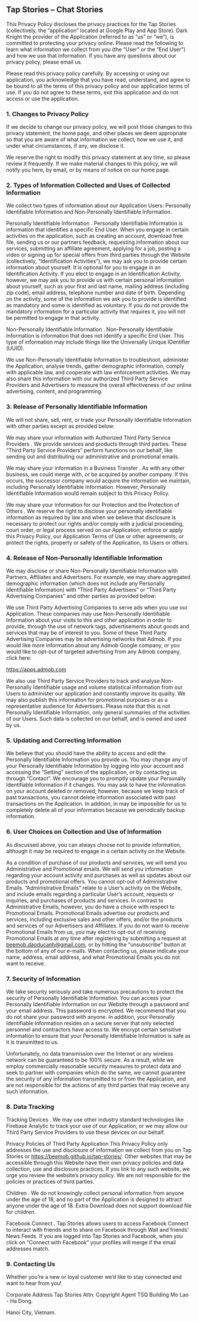## Tap Stories – Chat Stories

This Privacy Policy discloses the privacy practices for the Tap Stories (collectively, the “application” located at Google Play and App Store). Dark Knight the provider of the Application (referred to as “us” or “we”), is committed to protecting your privacy online. Please read the following to learn what information we collect from you (the “User” or the “End User”) and how we use that information. If you have any questions about our privacy policy, please email us.

Please read this privacy policy carefully. By accessing or using our application, you acknowledge that you have read, understand, and agree to be bound to all the terms of this privacy policy and our application terms of use. If you do not agree to these terms, exit this application and do not access or use the application.

### 1. Changes to Privacy Policy

If we decide to change our privacy policy, we will post those changes to this privacy statement, the home page, and other places we deem appropriate so that you are aware of what information we collect, how we use it, and under what circumstances, if any, we disclose it.

We reserve the right to modify this privacy statement at any time, so please review it frequently. If we make material changes to this policy, we will notify you here, by email, or by means of notice on our home page.

### 2. Types of Information Collected and Uses of Collected Information
We collect two types of information about our Application Users: Personally Identifiable Information and Non-Personally Identifiable Information.

Personally Identifiable Information . Personally Identifiable Information is information that identifies a specific End User. When you engage in certain activities on the application, such as creating an account, download free file, sending us or our partners feedback, requesting information about our services, submitting an affiliate agreement, applying for a job, posting a video or signing up for special offers from third parties through the Website (collectively, “Identification Activities”), we may ask you to provide certain information about yourself. It is optional for you to engage in an Identification Activity. If you elect to engage in an Identification Activity, however, we may ask you to provide us with certain personal information about yourself, such as your first and last name, mailing address (including zip code), email address, telephone number and date of birth. Depending on the activity, some of the information we ask you to provide is identified as mandatory and some is identified as voluntary. If you do not provide the mandatory information for a particular activity that requires it, you will not be permitted to engage in that activity.

Non-Personally Identifiable Information . Non-Personally Identifiable Information is information that does not identify a specific End User. This type of information may include things like the Universally Unique IDentifier (UUID).

We use Non-Personally Identifiable Information to troubleshoot, administer the Application, analyse trends, gather demographic information, comply with applicable law, and cooperate with law enforcement activities. We may also share this information with our authorized Third Party Service Providers and Advertisers to measure the overall effectiveness of our online advertising, content, and programming.

### 3. Release of Personally Identifiable Information
We will not share, sell, rent, or trade your Personally Identifiable Information with other parties except as provided below:

We may share your information with Authorized Third Party Service Providers . We provide services and products through third parties. These “Third Party Service Providers” perform functions on our behalf, like sending out and distributing our administrative and promotional emails.

We may share your information in a Business Transfer . As with any other business, we could merge with, or be acquired by another company. If this occurs, the successor company would acquire the information we maintain, including Personally Identifiable Information. However, Personally Identifiable Information would remain subject to this Privacy Policy.

We may share your information for our Protection and the Protection of Others . We reserve the right to disclose your personally identifiable information as required by law and when we believe that disclosure is necessary to protect our rights and/or comply with a judicial proceeding, court order, or legal process served on our Application; enforce or apply this Privacy Policy, our Application Terms of Use or other agreements; or protect the rights, property or safety of the Application, its Users or others.

### 4. Release of Non-Personally Identifiable Information
We may disclose or share Non-Personally Identifiable Information with Partners, Affiliates and Advertisers. For example, we may share aggregated demographic information (which does not include any Personally Identifiable Information) with “Third Party Advertisers” or “Third Party Advertising Companies” and other parties as provided below:

We use Third Party Advertising Companies to serve ads when you use our Application. These companies may use Non-Personally Identifiable Information about your visits to this and other application in order to provide, through the use of network tags, advertisements about goods and services that may be of interest to you. Some of these Third Party Advertising Companies may be advertising networks that Admob. If you would like more information about any Admob Google company, or you would like to opt-out of targeted advertising from any Admob company, click here:

https://apps.admob.com

We also use Third Party Service Providers to track and analyse Non-Personally Identifiable usage and volume statistical information from our Users to administer our application and constantly improve its quality. We may also publish this information for promotional purposes or as a representative audience for Advertisers. Please note that this is not Personally Identifiable Information, only general summaries of the activities of our Users. Such data is collected on our behalf, and is owned and used by us.

### 5. Updating and Correcting Information
We believe that you should have the ability to access and edit the Personally Identifiable Information you provide us. You may change any of your Personally Identifiable Information by logging into your account and accessing the “Setting” section of the application, or by contacting us through “Contact”. We encourage you to promptly update your Personally Identifiable Information if it changes. You may ask to have the information on your account deleted or removed; however, because we keep track of past transactions, you cannot delete information associated with past transactions on the Application. In addition, in may be impossible for us to completely delete all of your information because we periodically backup information.

### 6. User Choices on Collection and Use of Information
As discussed above, you can always choose not to provide information, although it may be required to engage in a certain activity on the Website.

As a condition of purchase of our products and services, we will send you Administrative and Promotional emails. We will send you information regarding your account activity and purchases as well as updates about our products and promotional offers. You cannot opt-out of Administrative Emails. “Administrative Emails” relate to a User’s activity on the Website, and include emails regarding a particular User’s account, requests or inquiries, and purchases of products and services. In contrast to Administrative Emails, however, you do have a choice with respect to Promotional Emails. Promotional Emails advertise our products and services, including exclusive sales and other offers, and/or the products and services of our Advertisers and Affiliates. If you do not want to receive Promotional Emails from us, you may elect to opt-out of receiving Promotional Emails at any time after registering by submitting a request at beemob.daoducanh@gmail.com, or by hitting the “unsubscribe” button at the bottom of any of our e-mails. When contacting us, please indicate your name, address, email address, and what Promotional Emails you do not want to receive.

### 7. Security of Information
We take security seriously and take numerous precautions to protect the security of Personally Identifiable Information. You can access your Personally Identifiable Information on our Website through a password and your email address. This password is encrypted. We recommend that you do not share your password with anyone. In addition, your Personally Identifiable Information resides on a secure server that only selected personnel and contractors have access to. We encrypt certain sensitive information to ensure that your Personally Identifiable Information is safe as it is transmitted to us.

Unfortunately, no data transmission over the Internet or any wireless network can be guaranteed to be 100% secure. As a result, while we employ commercially reasonable security measures to protect data and seek to partner with companies which do the same, we cannot guarantee the security of any information transmitted to or from the Application, and are not responsible for the actions of any third parties that may receive any such information.

### 8. Data Tracking
Tracking Devices . We may use other industry standard technologies like Firebase Analytic to track your use of our Application, or we may allow our Third Party Service Providers to use these devices on our behalf.

Privacy Policies of Third Party Application
This Privacy Policy only addresses the use and disclosure of information we collect from you on Tap Stories or https://beemob.github.io/tap-stories/. Other websites that may be accessible through this Website have their own privacy policies and data collection, use and disclosure practices. If you link to any such website, we urge you review the website’s privacy policy. We are not responsible for the policies or practices of third parties.

Children . We do not knowingly collect personal information from anyone under the age of 18, and no part of the Application is designed to attract anyone under the age of 18. Extra Download does not support download file for children.

Facebook Connect . Tap Stories allows users to access Facebook Connect to interact with friends and to share on Facebook through Wall and friends’ News Feeds. If you are logged into Tap Stories and Facebook, when you click on “Connect with Facebook” your profiles will merge if the email addresses match.

### 9. Contacting Us
Whether you’re a new or loyal customer we’d like to stay connected and want to hear from you!

Corporate Address
Tap Stories Attn: Copyright Agent TSQ Building Mo Lao - Ha Dong.

Hanoi City, Vietnam.
